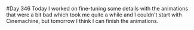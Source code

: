 #Day 346
Today I worked on fine-tuning some details with the animations that were a bit bad which took me quite a while and I couldn't start with Cinemachine, but tomorrow I think I can finish the animations.